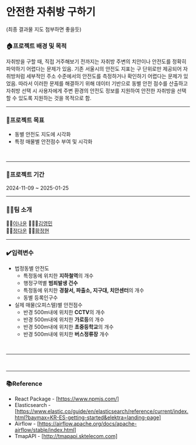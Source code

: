 # 안전한 자취방 구하기

(최종 결과물 지도 첨부하면 좋을듯)

### 🏠프로젝트 배경 및 목적
자취방을 구할 때, 직접 거주해보기 전까지는 자취방 주변의 치안이나 안전도를 정확히 파악하기 어렵다는 문제가 있음. 기존 서울시의 안전도 지표는 구 단위로만 제공되어 자취방처럼 세부적인 주소 수준에서의 안전도를 측정하거나 확인하기 어렵다는 문제가 있었음. 따라서 이러한 문제를 해결하기 위해 데이터 기반으로 동별 안전 점수를 산출하고 자취방 선택 시 사용자에게 주변 환경의 안전도 정보를 지원하여 안전한 자취방을 선택할 수 있도록 지원하는 것을 목적으로 함.
<br><hr>

### 🚩프로젝트 목표
- 동별 안전도 지도에 시각화
- 특정 매물별 안전점수 부여 및 시각화

<br><hr>

### 📆프로젝트 기간
2024-11-09 ~ 2025-01-25
<br><hr>

### 👨‍👨팀 소개
🙋🏼[이나윤](https://github.com/2nayun) 🙋🏼‍♂️‍[김영민](https://github.com/0m2us)  
🙋🏼[정다운](https://github.com/dannu0) 🙋🏼[황정현](https://github.com/hhjhhjh) 
<br><hr>

### ✔️입력변수
- 법정동별 안전도
  - 특정동에 위치한 **지하철역**의 개수
  - 행정구역별 **범죄발생 건수**
  - 특정동에 위치한 **경찰서, 파출소, 지구대, 치안센터**의 개수
  - 동별 등록인구수
- 실제 매물(오피스텔)별 안전점수
  - 반경 500m내에 위치한 **CCTV**의 개수
  - 반경 500m내에 위치한 **가로등**의 개수
  - 반경 500m내에 위치한 **초중등학교**의 개수
  - 반경 500m내에 위치한 **버스정류장** 개수


<br><hr>


<br><hr>

### 📚Reference
- React Package - [https://www.npmjs.com/]
- Elasticsearch - [https://www.elastic.co/guide/en/elasticsearch/reference/current/index.html?baymax=KR-ES-getting-started&elektra=landing-page]
- Airflow - [https://airflow.apache.org/docs/apache-airflow/stable/index.html]
- TmapAPI - [http://tmapapi.sktelecom.com]
